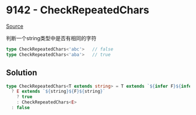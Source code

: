 # 9142 - CheckRepeatedChars

[Source](https://github.com/lybenson/ts-checker/blob/master/src/9142-medium-checkrepeatedchars/template.ts)

判断一个string类型中是否有相同的字符

```ts
type CheckRepeatedChars<'abc'>   // false
type CheckRepeatedChars<'aba'>   // true
```

## Solution

```ts
type CheckRepeatedChars<T extends string> = T extends `${infer F}${infer E}`
  ? E extends `${string}${F}${string}`
    ? true
    : CheckRepeatedChars<E>
  : false
```
